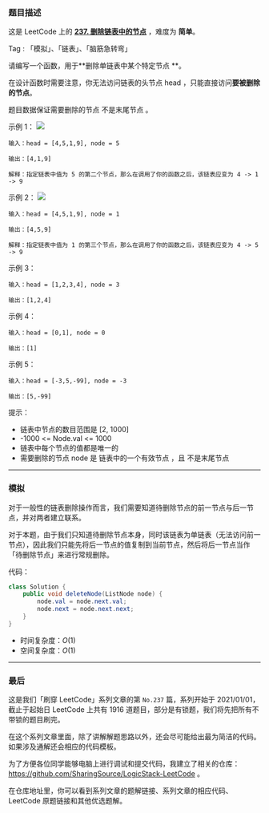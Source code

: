 ### 题目描述

这是 LeetCode 上的 **[237. 删除链表中的节点](https://leetcode-cn.com/problems/delete-node-in-a-linked-list/solution/gong-shui-san-xie-jian-dan-lian-biao-mo-rovcb/)** ，难度为 **简单**。

Tag : 「模拟」、「链表」、「脑筋急转弯」



请编写一个函数，用于**删除单链表中某个特定节点 **。

在设计函数时需要注意，你无法访问链表的头节点 head ，只能直接访问**要被删除的节点**。

题目数据保证需要删除的节点 不是末尾节点 。

示例 1：
![](https://assets.leetcode.com/uploads/2020/09/01/node1.jpg)
```
输入：head = [4,5,1,9], node = 5

输出：[4,1,9]

解释：指定链表中值为 5 的第二个节点，那么在调用了你的函数之后，该链表应变为 4 -> 1 -> 9
```
示例 2：
![](https://assets.leetcode.com/uploads/2020/09/01/node2.jpg)
```
输入：head = [4,5,1,9], node = 1

输出：[4,5,9]

解释：指定链表中值为 1 的第三个节点，那么在调用了你的函数之后，该链表应变为 4 -> 5 -> 9
```
示例 3：
```
输入：head = [1,2,3,4], node = 3

输出：[1,2,4]
```
示例 4：
```
输入：head = [0,1], node = 0

输出：[1]
```
示例 5：
```
输入：head = [-3,5,-99], node = -3

输出：[5,-99]
```

提示：
* 链表中节点的数目范围是 [2, 1000]
* -1000 <= Node.val <= 1000
* 链表中每个节点的值都是唯一的
* 需要删除的节点 node 是 链表中的一个有效节点 ，且 不是末尾节点

---

### 模拟

对于一般性的链表删除操作而言，我们需要知道待删除节点的前一节点与后一节点，并对两者建立联系。

对于本题，由于我们只知道待删除节点本身，同时该链表为单链表（无法访问前一节点），因此我们只能先将后一节点的值复制到当前节点，然后将后一节点当作「待删除节点」来进行常规删除。

代码：
```Java
class Solution {
    public void deleteNode(ListNode node) {
        node.val = node.next.val;
        node.next = node.next.next;
    }
}
```
* 时间复杂度：$O(1)$
* 空间复杂度：$O(1)$

---

### 最后

这是我们「刷穿 LeetCode」系列文章的第 `No.237` 篇，系列开始于 2021/01/01，截止于起始日 LeetCode 上共有 1916 道题目，部分是有锁题，我们将先把所有不带锁的题目刷完。

在这个系列文章里面，除了讲解解题思路以外，还会尽可能给出最为简洁的代码。如果涉及通解还会相应的代码模板。

为了方便各位同学能够电脑上进行调试和提交代码，我建立了相关的仓库：https://github.com/SharingSource/LogicStack-LeetCode 。

在仓库地址里，你可以看到系列文章的题解链接、系列文章的相应代码、LeetCode 原题链接和其他优选题解。

